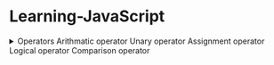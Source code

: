 # Learning-JavaScript
<details>
  <summary> Operators
   Arithmatic operator
   Unary operator
   Assignment operator
   Logical operator
   Comparison operator
</summary>
</details>

